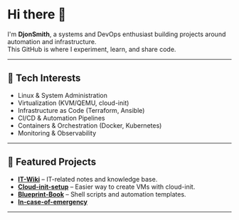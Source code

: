 # Hi there 👋

I'm **DjonSmith**, a systems and DevOps enthusiast building projects around automation and infrastructure.  
This GitHub is where I experiment, learn, and share code.

---

## 🔧 Tech Interests
- Linux & System Administration  
- Virtualization (KVM/QEMU, cloud-init)  
- Infrastructure as Code (Terraform, Ansible)  
- CI/CD & Automation Pipelines  
- Containers & Orchestration (Docker, Kubernetes)  
- Monitoring & Observability  

---

## 📂 Featured Projects
- **[IT-Wiki](https://github.com/DjonSmith/IT-Wiki)** – IT-related notes and knowledge base.  
- **[Cloud-init-setup](https://github.com/DjonSmith/cloud-init-setup)** – Easier way to create VMs with cloud-init.  
- **[Blueprint-Book](https://github.com/DjonSmith/Blueprint-Book)** – Shell scripts and automation templates.  
- **[In-case-of-emergency](https://github.com/DjonSmith/in-case-of-emergency)**

---

